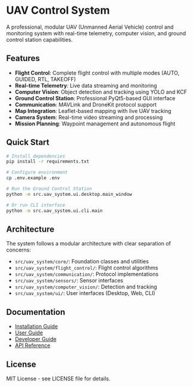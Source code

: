 # UAV Control System

A professional, modular UAV (Unmanned Aerial Vehicle) control and monitoring system with real-time telemetry, computer vision, and ground control station capabilities.

## Features

- **Flight Control**: Complete flight control with multiple modes (AUTO, GUIDED, RTL, TAKEOFF)
- **Real-time Telemetry**: Live data streaming and monitoring
- **Computer Vision**: Object detection and tracking using YOLO and KCF
- **Ground Control Station**: Professional PyQt5-based GUI interface
- **Communication**: MAVLink and DroneKit protocol support
- **Map Integration**: Leaflet-based mapping with live UAV tracking
- **Camera System**: Real-time video streaming and processing
- **Mission Planning**: Waypoint management and autonomous flight

## Quick Start

```bash
# Install dependencies
pip install -r requirements.txt

# Configure environment
cp .env.example .env

# Run the Ground Control Station
python -m src.uav_system.ui.desktop.main_window

# Or run CLI interface
python -m src.uav_system.ui.cli.main
```

## Architecture

The system follows a modular architecture with clear separation of concerns:

- `src/uav_system/core/`: Foundation classes and utilities
- `src/uav_system/flight_control/`: Flight control algorithms
- `src/uav_system/communication/`: Protocol implementations
- `src/uav_system/sensors/`: Sensor interfaces
- `src/uav_system/computer_vision/`: Detection and tracking
- `src/uav_system/ui/`: User interfaces (Desktop, Web, CLI)

## Documentation

- [Installation Guide](docs/installation.md)
- [User Guide](docs/user_guide.md)
- [Developer Guide](docs/developer_guide.md)
- [API Reference](docs/api_reference/)

## License

MIT License - see LICENSE file for details.
